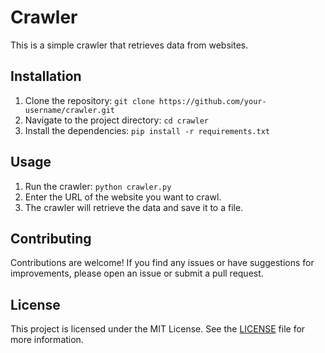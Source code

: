 # Crawler

This is a simple crawler that retrieves data from websites.

## Installation

1. Clone the repository: `git clone https://github.com/your-username/crawler.git`
2. Navigate to the project directory: `cd crawler`
3. Install the dependencies: `pip install -r requirements.txt`

## Usage

1. Run the crawler: `python crawler.py`
2. Enter the URL of the website you want to crawl.
3. The crawler will retrieve the data and save it to a file.

## Contributing

Contributions are welcome! If you find any issues or have suggestions for improvements, please open an issue or submit a pull request.

## License

This project is licensed under the MIT License. See the [LICENSE](LICENSE) file for more information.
